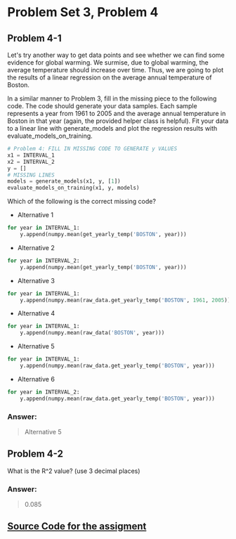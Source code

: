 # Problem Set 3, Problem 4
## Problem 4-1
Let's try another way to get data points and see whether we can find some evidence for global warming. We surmise, due to global warming, the average temperature should increase over time. Thus, we are going to plot the results of a linear regression on the average annual temperature of Boston.

In a similar manner to Problem 3, fill in the missing piece to the following code. The code should generate your data samples. Each sample represents a year from 1961 to 2005 and the average annual temperature in Boston in that year (again, the provided helper class is helpful). Fit your data to a linear line with generate_models and plot the regression results with evaluate_models_on_training.

```python
# Problem 4: FILL IN MISSING CODE TO GENERATE y VALUES
x1 = INTERVAL_1
x2 = INTERVAL_2
y = []
# MISSING LINES
models = generate_models(x1, y, [1])    
evaluate_models_on_training(x1, y, models)
```
Which of the following is the correct missing code?

- Alternative 1
```python
for year in INTERVAL_1:
    y.append(numpy.mean(get_yearly_temp('BOSTON', year)))
```

- Alternative 2
```python
for year in INTERVAL_2:
    y.append(numpy.mean(get_yearly_temp('BOSTON', year)))
```

- Alternative 3
```python
for year in INTERVAL_1:
    y.append(numpy.mean(raw_data.get_yearly_temp('BOSTON', 1961, 2005)))
```

- Alternative 4
```python
for year in INTERVAL_1:
    y.append(numpy.mean(raw_data('BOSTON', year)))
```

- Alternative 5
```python
for year in INTERVAL_1:
    y.append(numpy.mean(raw_data.get_yearly_temp('BOSTON', year)))
```

- Alternative 6
```python
for year in INTERVAL_2:
    y.append(numpy.mean(raw_data.get_yearly_temp('BOSTON', year)))
```

### Answer:
> Alternative 5

## Problem 4-2
What is the R^2 value? (use 3 decimal places)

### Answer:
> 0.085

## [Source Code for the assigment](MIT-6.00.2x-Introduction-to-Computational-Thinking-and-Data-Science/ProblemSet3/problem4.py)